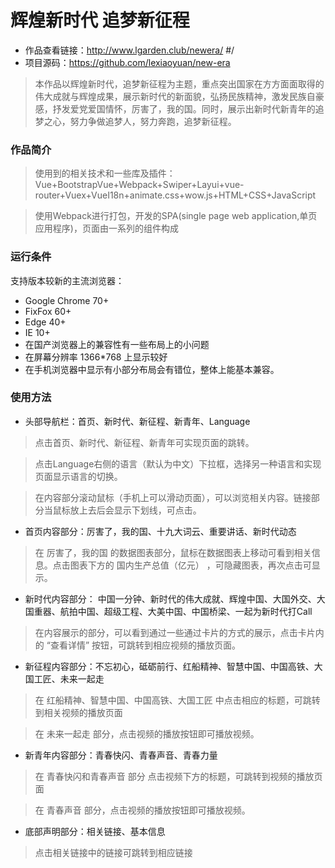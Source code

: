 # 辉煌新时代 追梦新征程

- 作品查看链接：http://www.lgarden.club/newera/
#/
- 项目源码：https://github.com/lexiaoyuan/new-era

> 本作品以辉煌新时代，追梦新征程为主题，重点突出国家在方方面面取得的伟大成就与辉煌成果，展示新时代的新面貌，弘扬民族精神，激发民族自豪感，抒发爱党爱国情怀，厉害了，我的国。同时，展示出新时代新青年的追梦之心，努力争做追梦人，努力奔跑，追梦新征程。
### 作品简介
> 使用到的相关技术和一些库及插件：Vue+BootstrapVue+Webpack+Swiper+Layui+vue-router+Vuex+VueI18n+animate.css+wow.js+HTML+CSS+JavaScript

> 使用Webpack进行打包，开发的SPA(single page web application,单页应用程序)，页面由一系列的组件构成

### 运行条件
支持版本较新的主流浏览器：
- Google Chrome 70+
- FixFox 60+
- Edge 40+
- IE 10+
- 在国产浏览器上的兼容性有一些布局上的小问题
- 在屏幕分辨率 1366*768 上显示较好
- 在手机浏览器中显示有小部分布局会有错位，整体上能基本兼容。

### 使用方法
- 头部导航栏：首页、新时代、新征程、新青年、Language
> 点击首页、新时代、新征程、新青年可实现页面的跳转。

> 点击Language右侧的语言（默认为中文）下拉框，选择另一种语言和实现页面显示语言的切换。

> 在内容部分滚动鼠标（手机上可以滑动页面），可以浏览相关内容。链接部分当鼠标放上去后会显示下划线，可点击。

- 首页内容部分：厉害了，我的国、十九大词云、重要讲话、新时代动态


> 在 厉害了，我的国 的数据图表部分，鼠标在数据图表上移动可看到相关信息。点击图表下方的 国内生产总值（亿元） ，可隐藏图表，再次点击可显示。

- 新时代内容部分： 中国一分钟、新时代的伟大成就、辉煌中国、大国外交、大国重器、航拍中国、超级工程、大美中国、中国桥梁、一起为新时代打Call
> 在内容展示的部分，可以看到通过一些通过卡片的方式的展示，点击卡片内的 “查看详情” 按钮，可跳转到相应视频的播放页面。

- 新征程内容部分：不忘初心，砥砺前行、红船精神、智慧中国、中国高铁、大国工匠、未来一起走
> 在 红船精神、智慧中国、中国高铁、大国工匠 中点击相应的标题，可跳转到相关视频的播放页面

> 在 未来一起走 部分，点击视频的播放按钮即可播放视频。

- 新青年内容部分：青春快闪、青春声音、青春力量
> 在 青春快闪和青春声音 部分 点击视频下方的标题，可跳转到视频的播放页面

> 在 青春声音 部分，点击视频的播放按钮即可播放视频。

- 底部声明部分：相关链接、基本信息
> 点击相关链接中的链接可跳转到相应链接



